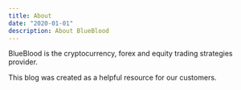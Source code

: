 ```yaml
---
title: About
date: "2020-01-01"
description: About BlueBlood
---
```


BlueBlood is the cryptocurrency, forex and equity trading strategies provider.

This blog was created as a helpful resource for our customers.
